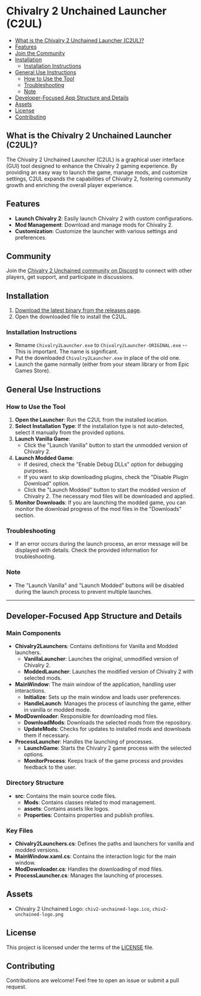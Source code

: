 # Chivalry 2 Unchained Launcher (C2UL)

- [What is the Chivalry 2 Unchained Launcher (C2UL)?](#what-is-the-chivalry-2-unchained-launcher-c2ul)
- [Features](#features)
- [Join the Community](#community)
- [Installation](#installation)
  - [Installation Instructions](#installation-instructions)
- [General Use Instructions](#general-use-instructions)
  - [How to Use the Tool](#how-to-use-the-tool)
  - [Troubleshooting](#troubleshooting)
  - [Note](#note)
- [Developer-Focused App Structure and Details](#developer-focused-app-structure-and-details)
- [Assets](#assets)
- [License](#license)
- [Contributing](#contributing)

## What is the Chivalry 2 Unchained Launcher (C2UL)?

The Chivalry 2 Unchained Launcher (C2UL) is a graphical user interface (GUI) tool designed to enhance the Chivalry 2 gaming experience. By providing an easy way to launch the game, manage mods, and customize settings, C2UL expands the capabilities of Chivalry 2, fostering community growth and enriching the overall player experience.

## Features

- **Launch Chivalry 2**: Easily launch Chivalry 2 with custom configurations.
- **Mod Management**: Download and manage mods for Chivalry 2.
- **Customization**: Customize the launcher with various settings and preferences.

## Community

Join the [Chivalry 2 Unchained community on Discord](https://discord.gg/chiv2unchained) to connect with other players, get support, and participate in discussions.

## Installation

1. [Download the latest binary from the releases page](https://github.com/Chiv2-Community/C2GUILauncher/releases).
2. Open the downloaded file to install the C2UL.

### Installation Instructions

- Rename `Chivalry2Launcher.exe` to `Chivalry2Launcher-ORIGINAL.exe` -- This is important. The name is significant.
- Put the downloaded `Chivalry2Launcher.exe` in place of the old one.
- Launch the game normally (either from your steam library or from Epic Games Store).

## General Use Instructions

### How to Use the Tool

1. **Open the Launcher**: Run the C2UL from the installed location.
2. **Select Installation Type**: If the installation type is not auto-detected, select it manually from the provided options.
3. **Launch Vanilla Game**:
   - Click the "Launch Vanilla" button to start the unmodded version of Chivalry 2.
4. **Launch Modded Game**:
   - If desired, check the "Enable Debug DLLs" option for debugging purposes.
   - If you want to skip downloading plugins, check the "Disable Plugin Download" option.
   - Click the "Launch Modded" button to start the modded version of Chivalry 2. The necessary mod files will be downloaded and applied.
5. **Monitor Downloads**: If you are launching the modded game, you can monitor the download progress of the mod files in the "Downloads" section.

### Troubleshooting

- If an error occurs during the launch process, an error message will be displayed with details. Check the provided information for troubleshooting.

### Note

- The "Launch Vanilla" and "Launch Modded" buttons will be disabled during the launch process to prevent multiple launches.

---

## Developer-Focused App Structure and Details

### Main Components

- **Chivalry2Launchers**: Contains definitions for Vanilla and Modded launchers.
  - **VanillaLauncher**: Launches the original, unmodified version of Chivalry 2.
  - **ModdedLauncher**: Launches the modified version of Chivalry 2 with selected mods.
- **MainWindow**: The main window of the application, handling user interactions.
  - **Initialize**: Sets up the main window and loads user preferences.
  - **HandleLaunch**: Manages the process of launching the game, either in vanilla or modded mode.
- **ModDownloader**: Responsible for downloading mod files.
  - **DownloadMods**: Downloads the selected mods from the repository.
  - **UpdateMods**: Checks for updates to installed mods and downloads them if necessary.
- **ProcessLauncher**: Handles the launching of processes.
  - **LaunchGame**: Starts the Chivalry 2 game process with the selected options.
  - **MonitorProcess**: Keeps track of the game process and provides feedback to the user.

### Directory Structure

- **src**: Contains the main source code files.
  - **Mods**: Contains classes related to mod management.
  - **assets**: Contains assets like logos.
  - **Properties**: Contains properties and publish profiles.

### Key Files

- **Chivalry2Launchers.cs**: Defines the paths and launchers for vanilla and modded versions.
- **MainWindow.xaml.cs**: Contains the interaction logic for the main window.
- **ModDownloader.cs**: Handles the downloading of mod files.
- **ProcessLauncher.cs**: Manages the launching of processes.

## Assets

- Chivalry 2 Unchained Logo: `chiv2-unchained-logo.ico`, `chiv2-unchained-logo.png`

## License

This project is licensed under the terms of the [LICENSE](LICENSE) file.

## Contributing

Contributions are welcome! Feel free to open an issue or submit a pull request.
